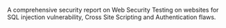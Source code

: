 A comprehensive security report on Web Security Testing on websites for SQL injection vulnerability, Cross Site Scripting and Authentication flaws.
